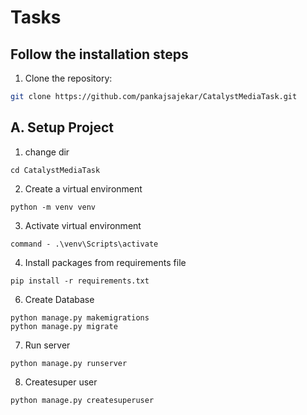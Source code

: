 # Tasks

## Follow the installation steps

1. Clone the repository:

```bash
git clone https://github.com/pankajsajekar/CatalystMediaTask.git
```

## A. Setup Project
1. change dir
```
cd CatalystMediaTask
```

2. Create a virtual environment
```
python -m venv venv

```
3. Activate virtual environment
```
command - .\venv\Scripts\activate
```
4. Install packages from requirements file
```
pip install -r requirements.txt
```

6. Create Database 
```
python manage.py makemigrations
python manage.py migrate
```
7. Run server
```
python manage.py runserver
```

8. Createsuper user
```
python manage.py createsuperuser
```